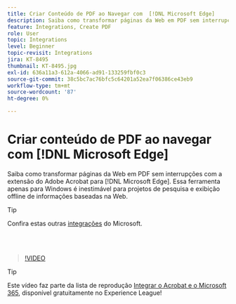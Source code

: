 ```yaml
---
title: Criar Conteúdo de PDF ao Navegar com  [!DNL Microsoft Edge]
description: Saiba como transformar páginas da Web em PDF sem interrupções com a extensão Adobe Acrobat para  [!DNL Microsoft Edge]
feature: Integrations, Create PDF
role: User
topic: Integrations
level: Beginner
topic-revisit: Integrations
jira: KT-8495
thumbnail: KT-8495.jpg
exl-id: 636a11a3-612a-4066-ad91-133259fbf0c3
source-git-commit: 38c5bc7ac76bfc5c64201a52ea7f06386ce43eb9
workflow-type: tm+mt
source-wordcount: '87'
ht-degree: 0%

---
```


# Criar conteúdo de PDF ao navegar com [!DNL Microsoft Edge]

Saiba como transformar páginas da Web em PDF sem interrupções com a extensão do Adobe Acrobat para [!DNL Microsoft Edge]. Essa ferramenta apenas para Windows é inestimável para projetos de pesquisa e exibição offline de informações baseadas na Web.

>[!TIP]
>
>Confira estas outras [integrações](../integrate/integrate-overview.md#microsoft) do Microsoft.

<br> 

>[!VIDEO](https://video.tv.adobe.com/v/337248?quality=12&learn=on&hidetitle=true)

>[!TIP]
>
>Este vídeo faz parte da lista de reprodução [Integrar o Acrobat e o Microsoft 365](https://experienceleague.adobe.com/pt-br/playlists/acrobat-integrate-microsoft-365), disponível gratuitamente no Experience League!
